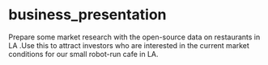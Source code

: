 # business_presentation
Prepare some market research with the open-source data on restaurants in LA .Use this to attract investors who
are interested in the current market conditions for our small robot-run cafe in LA.
